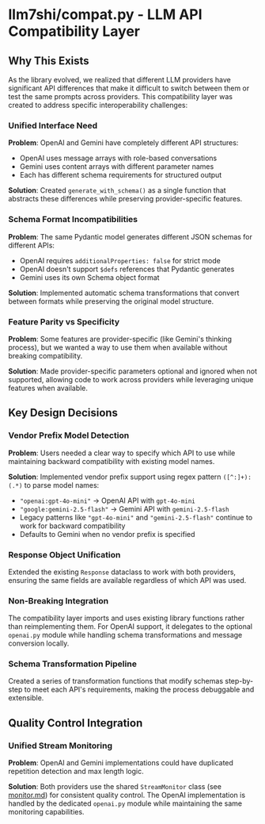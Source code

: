 # llm7shi/compat.py - LLM API Compatibility Layer

## Why This Exists

As the library evolved, we realized that different LLM providers have significant API differences that make it difficult to switch between them or test the same prompts across providers. This compatibility layer was created to address specific interoperability challenges:

### Unified Interface Need
**Problem**: OpenAI and Gemini have completely different API structures:
- OpenAI uses message arrays with role-based conversations
- Gemini uses content arrays with different parameter names
- Each has different schema requirements for structured output

**Solution**: Created `generate_with_schema()` as a single function that abstracts these differences while preserving provider-specific features.

### Schema Format Incompatibilities  
**Problem**: The same Pydantic model generates different JSON schemas for different APIs:
- OpenAI requires `additionalProperties: false` for strict mode
- OpenAI doesn't support `$defs` references that Pydantic generates
- Gemini uses its own Schema object format

**Solution**: Implemented automatic schema transformations that convert between formats while preserving the original model structure.

### Feature Parity vs Specificity
**Problem**: Some features are provider-specific (like Gemini's thinking process), but we wanted a way to use them when available without breaking compatibility.

**Solution**: Made provider-specific parameters optional and ignored when not supported, allowing code to work across providers while leveraging unique features when available.

## Key Design Decisions

### Vendor Prefix Model Detection
**Problem**: Users needed a clear way to specify which API to use while maintaining backward compatibility with existing model names.

**Solution**: Implemented vendor prefix support using regex pattern `([^:]+):(.*)` to parse model names:
- `"openai:gpt-4o-mini"` → OpenAI API with `gpt-4o-mini`
- `"google:gemini-2.5-flash"` → Gemini API with `gemini-2.5-flash`
- Legacy patterns like `"gpt-4o-mini"` and `"gemini-2.5-flash"` continue to work for backward compatibility
- Defaults to Gemini when no vendor prefix is specified

### Response Object Unification
Extended the existing `Response` dataclass to work with both providers, ensuring the same fields are available regardless of which API was used.

### Non-Breaking Integration
The compatibility layer imports and uses existing library functions rather than reimplementing them. For OpenAI support, it delegates to the optional `openai.py` module while handling schema transformations and message conversion locally.

### Schema Transformation Pipeline
Created a series of transformation functions that modify schemas step-by-step to meet each API's requirements, making the process debuggable and extensible.

## Quality Control Integration

### Unified Stream Monitoring
**Problem**: OpenAI and Gemini implementations could have duplicated repetition detection and max length logic.

**Solution**: Both providers use the shared `StreamMonitor` class (see [monitor.md](monitor.md)) for consistent quality control. The OpenAI implementation is handled by the dedicated `openai.py` module while maintaining the same monitoring capabilities.